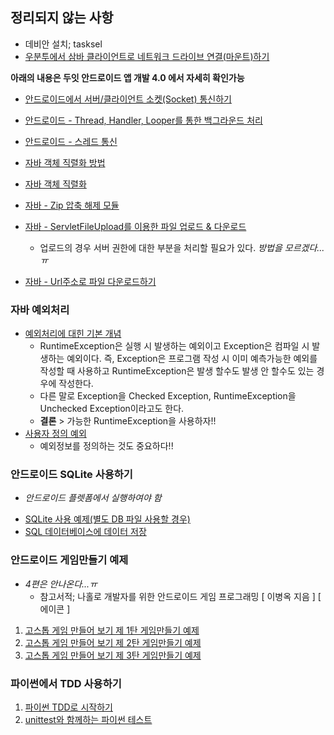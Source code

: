 ## 정리되지 않는 사항

* 데비안 설치; tasksel
* [우분투에서 삼바 클라이언트로 네트워크 드라이브 연결(마운트)하기](https://www.wsgvet.com/bbs/board.php?bo_table=web&wr_id=26)


**아래의 내용은 두잇 안드로이드 앱 개발 4.0 에서 자세히 확인가능**
* [안드로이드에서 서버/클라이언트 소켓(Socket) 통신하기](http://pulsebeat.tistory.com/24)
* [안드로이드 - Thread, Handler, Looper를 통한 백그라운드 처리](http://itmining.tistory.com/5)
* [안드로이드 - 스레드 통신](http://androidyongyong.tistory.com/6)


* [자바 객체 직렬화 방법](http://mainia.tistory.com/2103)
* [자바 객체 직렬화](http://hyeonstorage.tistory.com/252)

* [자바 - Zip 압축 해제 모듈](http://nowonbun.tistory.com/321)

* [자바 - ServletFileUpload를 이용한 파일 업로드 & 다운로드](http://naleejang.tistory.com/84)
  - 업로드의 경우 서버 권한에 대한 부분을 처리할 필요가 있다. _방법을 모르겠다...ㅠ_
* [자바 - Url주소로 파일 다운로드하기](http://forum.falinux.com/zbxe/index.php?document_srl=565194&mid=lecture_tip)


### 자바 예외처리
* [예외처리에 대힌 기본 개념](https://wikidocs.net/229)
  - RuntimeException은 실행 시 발생하는 예외이고 Exception은 컴파일 시 발생하는 예외이다. 즉, Exception은 프로그램 작성 시 이미 예측가능한 예외를 작성할 때 사용하고 RuntimeException은 발생 할수도 발생 안 할수도 있는 경우에 작성한다.
  - 다른 말로 Exception을 Checked Exception, RuntimeException을 Unchecked Exception이라고도 한다.
  - **결론** > 가능한 RuntimeException을 사용하자!!
* [사용자 정의 예외](http://palpit.tistory.com/914)
  - 예외정보를 정의하는 것도 중요하다!!


### 안드로이드 SQLite 사용하기

  - _안드로이드 플렛폼에서 실행하여야 함_

* [SQLite 사용 예제(별도 DB 파일 사용할 경우)](http://snowdeer.info/android-sqlite-example-using-file/)
* [SQL 데이터베이스에 데이터 저장](https://developer.android.com/training/basics/data-storage/databases.html?hl=ko)


### 안드로이드 게임만들기 예제

* _4편은 안나온다...ㅠ_
  - 참고서적; 나홀로 개발자를 위한 안드로이드 게임 프로그래밍 [ 이병옥 지음 ] [ 에이콘 ]

1. [고스톱 게임 만들어 보기 제 1탄 게임만들기 예제](http://ssscool.tistory.com/entry/%EC%95%88%EB%93%9C%EB%A1%9C%EC%9D%B4%EB%93%9C-%EC%95%88%EB%93%9C%EB%A1%9C%EC%9D%B4%EB%93%9C%EC%8A%A4%ED%8A%9C%EB%94%94%EC%98%A4Android-Studio-%EA%B3%A0%EC%8A%A4%ED%86%B1-%EA%B2%8C%EC%9E%84-%EB%A7%8C%EB%93%A4%EC%96%B4-%EB%B3%B4%EA%B8%B0-%EC%A0%9C-1%ED%83%84-%EA%B2%8C%EC%9E%84%EB%A7%8C%EB%93%A4%EA%B8%B0-%EC%98%88%EC%A0%9C-%EC%95%88%EB%93%9C%EB%A1%9C%EC%9D%B4%EB%93%9C-%EC%98%88%EC%A0%9C-%EC%95%88%EB%93%9C%EB%A1%9C%EC%9D%B4%EB%93%9C-%EA%B0%95%EC%A2%8C)
2. [고스톱 게임 만들어 보기 제 2탄 게임만들기 예제](http://ssscool.tistory.com/entry/%EC%95%88%EB%93%9C%EB%A1%9C%EC%9D%B4%EB%93%9C-%EC%95%88%EB%93%9C%EB%A1%9C%EC%9D%B4%EB%93%9C%EC%8A%A4%ED%8A%9C%EB%94%94%EC%98%A4Android-Studio-%EA%B3%A0%EC%8A%A4%ED%86%B1-%EA%B2%8C%EC%9E%84-%EB%A7%8C%EB%93%A4%EC%96%B4-%EB%B3%B4%EA%B8%B0-%EC%A0%9C-2%ED%83%84-%EA%B2%8C%EC%9E%84%EB%A7%8C%EB%93%A4%EA%B8%B0-%EC%98%88%EC%A0%9C-%EC%95%88%EB%93%9C%EB%A1%9C%EC%9D%B4%EB%93%9C-%EC%98%88%EC%A0%9C-%EC%95%88%EB%93%9C%EB%A1%9C%EC%9D%B4%EB%93%9C-%EA%B0%95%EC%A2%8C)
3. [고스톱 게임 만들어 보기 제 3탄 게임만들기 예제](http://ssscool.tistory.com/entry/%EC%95%88%EB%93%9C%EB%A1%9C%EC%9D%B4%EB%93%9C-%EC%95%88%EB%93%9C%EB%A1%9C%EC%9D%B4%EB%93%9C%EC%8A%A4%ED%8A%9C%EB%94%94%EC%98%A4Android-Studio-%EA%B3%A0%EC%8A%A4%ED%86%B1-%EA%B2%8C%EC%9E%84-%EB%A7%8C%EB%93%A4%EC%96%B4-%EB%B3%B4%EA%B8%B0-%EC%A0%9C-3%ED%83%84-%EA%B2%8C%EC%9E%84%EB%A7%8C%EB%93%A4%EA%B8%B0-%EC%98%88%EC%A0%9C-%EC%95%88%EB%93%9C%EB%A1%9C%EC%9D%B4%EB%93%9C-%EC%98%88%EC%A0%9C-%EC%95%88%EB%93%9C%EB%A1%9C%EC%9D%B4%EB%93%9C-%EA%B0%95%EC%A2%8C)


### 파이썬에서 TDD 사용하기

1. [파이썬 TDD로 시작하기](https://www.holaxprogramming.com/2017/06/15/python-get-started/)
2. [unittest와 함께하는 파이썬 테스트](https://www.holaxprogramming.com/2017/06/17/python-with-test/)



